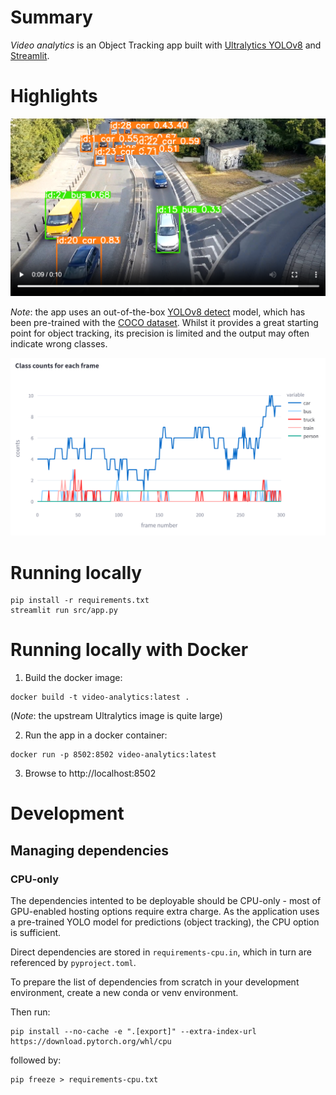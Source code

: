 # Summary
*Video analytics* is an Object Tracking app built with [Ultralytics YOLOv8](https://docs.ultralytics.com/) and [Streamlit](https://streamlit.io/).

# Highlights
![Car tracking sample](./data/cars-tracking-sample-1.png)

_Note_: the app uses an out-of-the-box [YOLOv8 detect](https://docs.ultralytics.com/de/models/yolov8) model, which has been pre-trained with the [COCO dataset](https://docs.ultralytics.com/datasets/detect/coco/). Whilst it provides a great starting point for object tracking, its precision is limited and the output may often indicate wrong classes.

![Classes detection sample](./data/cars-tracking-sample-2.png)


# Running locally

```
pip install -r requirements.txt
streamlit run src/app.py
```

# Running locally with Docker

1. Build the docker image:
```
docker build -t video-analytics:latest .
```
(_Note_: the upstream Ultralytics image is quite large)

2. Run the app in a docker container:
```
docker run -p 8502:8502 video-analytics:latest
```

3. Browse to http://localhost:8502

# Development

## Managing dependencies

### CPU-only

The dependencies intented to be deployable should be CPU-only - most of GPU-enabled hosting options require extra charge. As the application uses a pre-trained YOLO model for predictions (object tracking), the CPU option is sufficient.

Direct dependencies are stored in `requirements-cpu.in`, which in turn are referenced by `pyproject.toml`.

To prepare the list of dependencies from scratch in your development environment, create a new conda or venv environment.

Then run:
```
pip install --no-cache -e ".[export]" --extra-index-url https://download.pytorch.org/whl/cpu

```
followed by:
```
pip freeze > requirements-cpu.txt
```